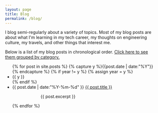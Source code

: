 ```yaml
---
layout: page
title: Blog
permalink: /blog/
---
```


I blog semi-regularly about a variety of topics. Most of my blog posts are about what I'm learning in my tech career, my thoughts on engineering culture, my travels, and other things that interest me. 

Below is a list of my blog posts in chronological order. [Click here to see them grouped by category.](http://anjuansimmons.com/categories/)

<ul class="listing">
{% for post in site.posts %}
  {% capture y %}{{post.date | date:"%Y"}}{% endcapture %}
  {% if year != y %}
    {% assign year = y %}
    <li class="listing-seperator">{{ y }}</li>
  {% endif %}
  <li class="listing-item">
    <time datetime="{{ post.date | date:"%Y-%m-%d" }}">{{ post.date | date:"%Y-%m-%d" }}</time>
    <a href="{{ post.url }}" title="{{ post.title }}">{{ post.title }}</a>
    <p style="margin-left: 93px">{{ post.excerpt }}</p>
  </li>
{% endfor %}
</ul>
